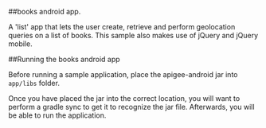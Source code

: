 ##books android app.

A 'list' app that lets the user create, retrieve and perform geolocation queries on a list of books. This sample also makes use of jQuery and jQuery mobile.

##Running the books android app

Before running a sample application, place the apigee-android jar into `app/libs` folder.  

Once you have placed the jar into the correct location, you will want to perform a gradle sync to get it to recognize the jar file.  Afterwards, you will be able to run the application.


